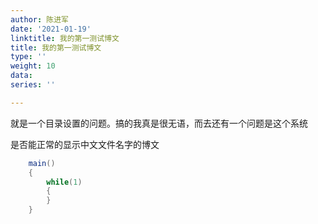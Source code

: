```yaml
---
author: 陈进军
date: '2021-01-19'
linktitle: 我的第一测试博文
title: 我的第一测试博文
type: ''
weight: 10
data: 
series: ''

---
```

就是一个目录设置的问题。搞的我真是很无语，而去还有一个问题是这个系统

是否能正常的显示中文文件名字的博文
```java
    main()
    {
    	while(1)
        {
        }
    }
```

